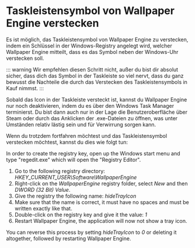 # Taskleistensymbol von Wallpaper Engine verstecken

Es ist möglich, das Taskleistensymbol von Wallpaper Engine zu verstecken, indem ein Schlüssel in der Windows-Registry angelegt wird, welcher Wallpaper Engine mitteilt, dass es das Symbol neben der Windows-Uhr verstecken soll.

::: warning
Wir empfehlen diesen Schritt nicht, außer du bist dir absolut sicher, dass dich das Symbol in der Taskleiste so viel nervt, dass du ganz bewusst die Nachteile die durch das Verstecken des Taskleistensymbols in Kauf nimmst.
:::

Sobald das Icon in der Taskleiste versteckt ist, kannst du Wallpaper Engine nur noch deaktivieren, indem du es über den Windows Task Manager terminierst. Du bist dann auch nur in der Lage die Benutzeroberfläche über Steam oder durch das Anklicken der .exe-Dateien zu öffnen, was unter Umständen relativ lästig sein und für Verwirrung sorgen kann.

Wenn du trotzdem fortfahren möchtest und das Taskleistensymbol verstecken möchtest, kannst du dies wie folgt tun:

In order to create the registry key, open up the Windows start menu and type "regedit.exe" which will open the "Registry Editor".

1. Go to the following registry directory: *HKEY_CURRENT_USER\Software\WallpaperEngine*
2. Right-click on the *WallpaperEngine* registry folder, select *New* and then *DWORD (32 Bit) Value*.
3. Give the registry the following name: *hideTrayIcon*
4. Make sure that the name is correct, it must have no spaces and must be written exactly like that.
5. Double-click on the registry key and give it the value: *1*
6. Restart Wallpaper Engine, the application will now not show a tray icon.

You can reverse this process by setting *hideTrayIcon* to *0* or deleting it altogether, followed by restarting Wallpaper Engine. 